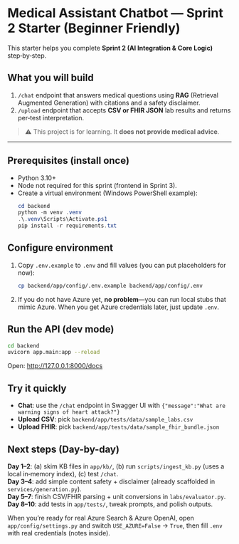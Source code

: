 # Medical Assistant Chatbot — Sprint 2 Starter (Beginner Friendly)

This starter helps you complete **Sprint 2 (AI Integration & Core Logic)** step‑by‑step.

## What you will build
1) `/chat` endpoint that answers medical questions using **RAG** (Retrieval Augmented Generation) with citations and a safety disclaimer.  
2) `/upload` endpoint that accepts **CSV or FHIR JSON** lab results and returns per‑test interpretation.

> ⚠️ This project is for learning. It **does not provide medical advice**.

---

## Prerequisites (install once)
- Python 3.10+  
- Node not required for this sprint (frontend in Sprint 3).  
- Create a virtual environment (Windows PowerShell example):
  ```powershell
  cd backend
  python -m venv .venv
  .\.venv\Scripts\Activate.ps1
  pip install -r requirements.txt
  ```

## Configure environment
1. Copy `.env.example` to `.env` and fill values (you can put placeholders for now):
   ```bash
   cp backend/app/config/.env.example backend/app/config/.env
   ```

2. If you do not have Azure yet, **no problem**—you can run local stubs that mimic Azure. When you get Azure credentials later, just update `.env`.

## Run the API (dev mode)
```bash
cd backend
uvicorn app.main:app --reload
```
Open: http://127.0.0.1:8000/docs

## Try it quickly
- **Chat**: use the `/chat` endpoint in Swagger UI with `{"message":"What are warning signs of heart attack?"}`  
- **Upload CSV**: pick `backend/app/tests/data/sample_labs.csv`  
- **Upload FHIR**: pick `backend/app/tests/data/sample_fhir_bundle.json`

## Next steps (Day-by-day)
**Day 1–2**: (a) skim KB files in `app/kb/`, (b) run `scripts/ingest_kb.py` (uses a local in‑memory index), (c) test `/chat`.  
**Day 3–4**: add simple content safety + disclaimer (already scaffolded in `services/generation.py`).  
**Day 5–7**: finish CSV/FHIR parsing + unit conversions in `labs/evaluator.py`.  
**Day 8–10**: add tests in `app/tests/`, tweak prompts, and polish outputs.

When you’re ready for real Azure Search & Azure OpenAI, open `app/config/settings.py` and switch `USE_AZURE=False` → `True`, then fill `.env` with real credentials (notes inside).
